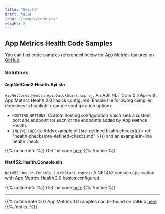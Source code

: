 ```yaml
---
title: "Health"
draft: false
icon: "/images/code.png"
weight: 2
---
```


## App Metrics Health Code Samples

You can find code samples referenced below for App Metrics features on [GitHub](https://github.com/AppMetrics/Samples.V2).

### Solutions

#### AspNetCore2.Health.Api.sln

<i class="fa fa-hand-o-right"></i> `AspNetCore2.Health.Api.QuickStart.csproj`: An ASP.NET Core 2.0 Api with App Metrics Health 2.0 basics configured. Enable the following compiler directives to highlight example configuration options:

- `HOSTING_OPTIONS`: Custom hosting configuration which sets a custom port and endpoint for each of the endpoints added by App Metrics Health.
- `INLINE_CHECKS`: Adds example of [pre-defined health checks]({{< ref "health-checks/pre-defined-checks.md" >}}) and an example in-line health check.

{{% notice info %}}
Get the code [here](https://github.com/AppMetrics/Samples.V2/tree/master/AspNetCore2.Health.Api.QuickStart)
{{% /notice %}}

#### Net452.Health.Console.sln

<i class="fa fa-hand-o-right"></i> `Net452.Health.Console.QuickStart.csproj`: A NET452 console application with App Metrics Health 2.0 basics configured.

{{% notice info %}}
Get the code [here](https://github.com/AppMetrics/Samples.V2/tree/master/Net452.Health.Console.QuickStart)
{{% /notice %}}

___

{{% notice note %}}
App Metrics 1.0 samples can be found on GitHub [here](https://github.com/AppMetrics/Samples)
{{% /notice %}}
